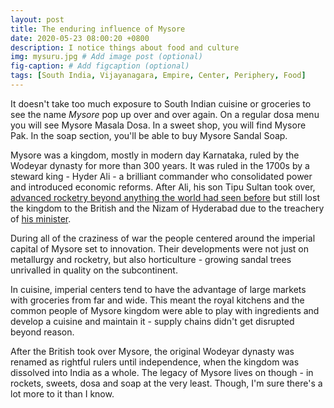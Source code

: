 ```yaml
---
layout: post
title: The enduring influence of Mysore
date: 2020-05-23 08:00:20 +0800
description: I notice things about food and culture
img: mysuru.jpg # Add image post (optional)
fig-caption: # Add figcaption (optional)
tags: [South India, Vijayanagara, Empire, Center, Periphery, Food]
---
```


It doesn't take too much exposure to South Indian cuisine or groceries to see the name _Mysore_ pop up over and over again. On a regular dosa menu you will see Mysore Masala Dosa. In a sweet shop, you will find Mysore Pak. In the soap section, you'll be able to buy Mysore Sandal Soap.

Mysore was a kingdom, mostly in modern day Karnataka, ruled by the Wodeyar dynasty for more than 300 years. It was ruled in the 1700s by a steward king - Hyder Ali - a brilliant commander who consolidated power and introduced economic reforms. After Ali, his son Tipu Sultan took over, [advanced rocketry beyond anything the world had seen before](https://en.wikipedia.org/wiki/Mysorean_rockets) but still lost the kingdom to the British and the Nizam of Hyderabad due to the treachery of [his minister](https://en.wikipedia.org/wiki/Mir_Sadiq).

During all of the craziness of war the people centered around the imperial capital of Mysore set to innovation. Their developments were not just on metallurgy and rocketry, but also horticulture - growing sandal trees unrivalled in quality on the subcontinent.

In cuisine, imperial centers tend to have the advantage of large markets with groceries from far and wide. This meant the royal kitchens and the common people of Mysore kingdom were able to play with ingredients and develop a cuisine and maintain it - supply chains didn't get disrupted beyond reason.

After the British took over Mysore, the original Wodeyar dynasty was renamed as rightful rulers until independence, when the kingdom was dissolved into India as a whole. The legacy of Mysore lives on though - in rockets, sweets, dosa and soap at the very least. Though, I'm sure there's a lot more to it than I know.
